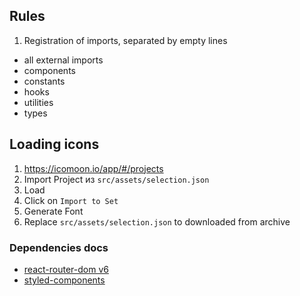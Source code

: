 ## Rules

1. Registration of imports, separated by empty lines

- all external imports
- components
- constants
- hooks
- utilities
- types

## Loading icons
1. https://icomoon.io/app/#/projects
2. Import Project из `src/assets/selection.json`
3. Load
4. Click on `Import to Set`
5. Generate Font
6. Replace `src/assets/selection.json` to downloaded from archive

### Dependencies docs

- [react-router-dom v6](https://github.com/remix-run/react-router/blob/main/docs/getting-started/tutorial.md)
- [styled-components](https://styled-components.com/docs)
